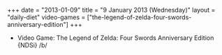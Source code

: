 +++
date = "2013-01-09"
title = "9 January 2013 (Wednesday)"
layout = "daily-diet"
video-games = ["the-legend-of-zelda-four-swords-anniversary-edition"]
+++


* Video Game: The Legend of Zelda: Four Swords Anniversary Edition {NDSi} /b/